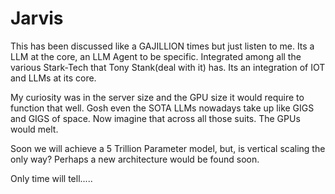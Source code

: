 # Jarvis

This has been discussed like a GAJILLION times but just listen to me. Its a LLM at the core, an LLM Agent to be specific. Integrated among all the various Stark-Tech that Tony Stank(deal with it) has. Its an integration of IOT and LLMs at its core.

My curiosity was in the server size and the GPU size it would require to function that well. Gosh even the SOTA LLMs nowadays take up like GIGS and GIGS of space. Now imagine that across all those suits. The GPUs would melt.

Soon we will achieve a 5 Trillion Parameter model, but, is vertical scaling the only way? Perhaps a new architecture would be found soon.

Only time will tell.....
